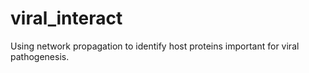 # viral_interact
Using network propagation to identify host proteins important for viral pathogenesis.
